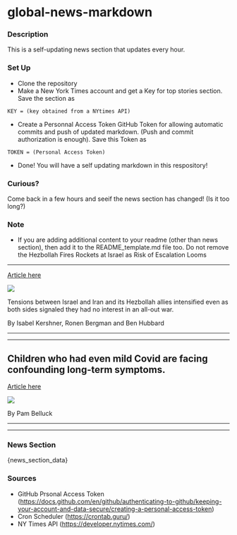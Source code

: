 # global-news-markdown

### Description 
This is a self-updating news section that updates every hour.

### Set Up 
* Clone the repository
* Make a New York Times account and get a Key for top stories section. Save the section as 
 ```
 KEY = (key obtained from a NYtimes API)
 ```
*  Create a Personnal Access Token GitHub Token for allowing automatic commits and push of updated markdown. (Push and commit authorization is enough). Save this Token as 
```
TOKEN = (Personal Access Token)
```
* Done! You will have a self updating markdown in this respository!

### Curious?
Come back in a few hours and seeif the news section has changed! (Is it too long?)

### Note
* If you are adding additional content to your readme (other than news section), then add it to the README_template.md file too. Do not remove the Hezbollah Fires Rockets at Israel as Risk of Escalation Looms
-------------------------------------------------------------

[Article here](https://www.nytimes.com/2021/08/06/world/middleeast/israel-lebanon-rockets.html)

[![](https://static01.nyt.com/images/2021/08/06/world/06israel-lebanon01/merlin_192850362_7232b41c-dc17-4f33-99f2-b7b57695d1a8-superJumbo.jpg)](https://www.nytimes.com/2021/08/06/world/middleeast/israel-lebanon-rockets.html)

Tensions between Israel and Iran and its Hezbollah allies intensified even as both sides signaled they had no interest in an all-out war.

By Isabel Kershner, Ronen Bergman and Ben Hubbard

* * *

* * *

Children who had even mild Covid are facing confounding long-term symptoms.
---------------------------------------------------------------------------

[Article here](https://www.nytimes.com/2021/08/08/world/children-who-had-even-mild-covid-are-facing-confounding-long-term-symptoms.html)

[![](https://static01.nyt.com/images/2021/08/05/science/08virus-briefing-long-covid-children/merlin_187283484_30991c7d-cd02-4fd7-997c-17845725d124-superJumbo.jpg)](https://www.nytimes.com/2021/08/08/world/children-who-had-even-mild-covid-are-facing-confounding-long-term-symptoms.html)

By Pam Belluck

* * *

* * *

### News Section 
{news_section_data}


### Sources 
* GitHub Prsonal Access Token (https://docs.github.com/en/github/authenticating-to-github/keeping-your-account-and-data-secure/creating-a-personal-access-token)
* Cron Scheduler (https://crontab.guru/)
* NY Times API (https://developer.nytimes.com/)
